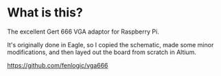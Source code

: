 # What is this?
The excellent Gert 666 VGA adaptor for Raspberry Pi.

It's originally done in Eagle, so I copied the schematic, made some minor modifications, and then layed out the board from scratch in Altium.

https://github.com/fenlogic/vga666